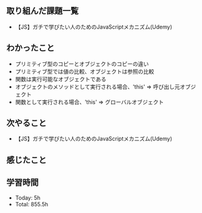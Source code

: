 ## 取り組んだ課題一覧
- 【JS】ガチで学びたい人のためのJavaScriptメカニズム(Udemy)
## わかったこと
- プリミティブ型のコピーとオブジェクトのコピーの違い
- プリミティブ型では値の比較、オブジェクトは参照の比較
- 関数は実行可能なオブジェクトである
- オブジェクトのメソッドとして実行される場合、'this' => 呼び出し元オブジェクト
- 関数として実行される場合、'this' => グローバルオブジェクト
## 次やること
- 【JS】ガチで学びたい人のためのJavaScriptメカニズム(Udemy)
## 感じたこと
## 学習時間
- Today: 5h
- Total: 855.5h